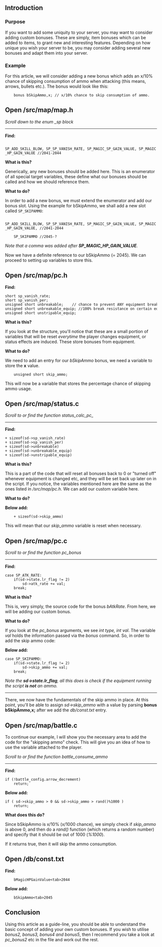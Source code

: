 Introduction
------------

### Purpose

If you want to add some uniquity to your server, you may want to consider adding custom bonuses. These are simply, item bonuses which can be added to items, to grant new and interesting features. Depending on how unique you wish your server to be, you may consider adding several new bonuses and adapt them into your server.

### Example

For this article, we will consider adding a new bonus which adds an x/10% chance of skipping consumption of ammo when attacking (this means, arrows, bullets etc.). The bonus would look like this:

`    bonus bSkipAmmo,x; // x/10% chance to skip consumption of ammo.`

Open /src/map/map.h
-------------------

*Scroll down to the enum _sp block*

------------------------------------------------------------------------

**Find:**

`    SP_ADD_SKILL_BLOW, SP_SP_VANISH_RATE, SP_MAGIC_SP_GAIN_VALUE, SP_MAGIC_HP_GAIN_VALUE //2041-2044`

**What is this?**

Generically, any new bonuses should be added here. This is an enumerator of all special target variables, these define what our bonuses should be called and how we should reference them.

**What to do?**

In order to add a new bonus, we must extend the enumerator and add our bonus slot. Using the example for bSkipAmmo, we shall add a new slot called `SP_SKIPAMMO`:

`    SP_ADD_SKILL_BLOW, SP_SP_VANISH_RATE, SP_MAGIC_SP_GAIN_VALUE, SP_MAGIC_HP_GAIN_VALUE, //2041-2044`

`    SP_SKIPAMMO //2045-?`

*Note that a comma was added after **SP_MAGIC_HP_GAIN_VALUE**.*

Now we have a definite reference to our bSkipAmmo (= 2045). We can proceed to setting up variables to store this.

Open /src/map/pc.h
------------------

**Find:**

    short sp_vanish_rate;
    short sp_vanish_per;   
    unsigned short unbreakable;    // chance to prevent ANY equipment breaking [celest]
    unsigned short unbreakable_equip; //100% break resistance on certain equipment
    unsigned short unstripable_equip;

**What is this?**

If you look at the structure, you'll notice that these are a small portion of variables that will be reset *everytime* the player changes equipment, or status effects are induced. These store bonuses from equipment.

**What to do?**

We need to add an entry for our *bSkipAmmo* bonus, we need a variable to store the **x** value.

`    unsigned short skip_ammo;`

This will now be a variable that stores the percentage chance of skipping ammo usage.

Open /src/map/status.c
----------------------

*Scroll to or find the function status_calc_pc_*

------------------------------------------------------------------------

**Find:**

    + sizeof(sd->sp_vanish_rate)
    + sizeof(sd->sp_vanish_per)
    + sizeof(sd->unbreakable)
    + sizeof(sd->unbreakable_equip)
    + sizeof(sd->unstripable_equip)

**What is this?**

This is a part of the code that will reset all bonuses back to 0 or "turned off" whenever equipment is changed etc, and they will be set back up later on in the script. If you notice, the variables mentioned here are the same as the ones listed in */src/map/pc.h*. We can add our custom variable here.

**What to do?**

**Below add:**

`    + sizeof(sd->skip_ammo)`

This will mean that our *skip_ammo* variable is reset when necessary.

Open /src/map/pc.c
------------------

*Scroll to or find the function pc_bonus*

------------------------------------------------------------------------

**Find:**

    case SP_ATK_RATE:
        if(sd->state.lr_flag != 2)
            sd->atk_rate += val;
        break;

**What is this?**

This is, very simply, the source code for the bonus *bAtkRate*. From here, we will be adding our custom bonus.

**What to do?**

If you look at the *pc_bonus* arguments, we see *int type, int val*. The variable *val* holds the information passed via the *bonus* command. So, in order to add the skip ammo code:

**Below add:**

    case SP_SKIPAMMO:
        if(sd->state.lr_flag != 2)
            sd->skip_ammo += val;
        break;

*Note the **sd-&gt;state.lr_flag**, all this does is check if the equipment running the script **is not** an ammo.*

------------------------------------------------------------------------

There, we now have the fundamentals of the skip ammo in place. At this point, you'll be able to assign *sd-&gt;skip_ammo* with a value by parsing **bonus bSkipAmmo,x;** after we add the *db/const.txt* entry.

Open /src/map/battle.c
----------------------

To continue our example, I will show you the necessary area to add the code for the "skipping ammo" check. This will give you an idea of how to use the variable attached to the player.

*Scroll to or find the function battle_consume_ammo*

------------------------------------------------------------------------

**Find:**

    if (!battle_config.arrow_decrement)
        return;`

**Below add:**

    if ( sd->skip_ammo > 0 && sd->skip_ammo > rand()%1000 )
        return;

**What does this do?**

Since bSkipAmmo is x/10% (x/1000 chance), we simply check if *skip_ammo* is above 0, and then do a *rand()* function (which returns a random number) and specify that it should be out of 1000 (*%1000*).

If it returns true, then it will skip the ammo consumption.

Open /db/const.txt
------------------

**Find:**

`    bMagicHPGainValue<tab>2044`

**Below add:**

`    bSkipAmmo<tab>2045`

Conclusion
----------

Using this article as a guide-line, you should be able to understand the basic concept of adding your own custom bonuses. If you wish to utilise *bonus2, bonus3, bonus4 and bonus5*, then I recommend you take a look at *pc_bonus2* etc in the file and work out the rest.
